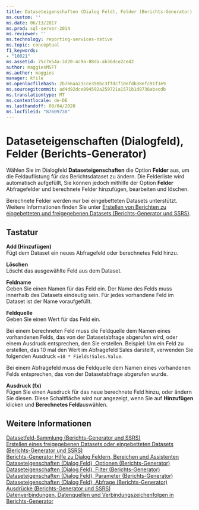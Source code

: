 ```yaml
---
title: Dataseteigenschaften (Dialog Feld), Felder (Berichts-Generator) | Microsoft-Dokumentation
ms.custom: ''
ms.date: 06/13/2017
ms.prod: sql-server-2014
ms.reviewer: ''
ms.technology: reporting-services-native
ms.topic: conceptual
f1_keywords:
- "10021"
ms.assetid: 75c7e54a-3d20-4c9a-88da-ab36dce2ce42
author: maggiesMSFT
ms.author: maggies
manager: kfile
ms.openlocfilehash: 2b766aa23cce390bc3ffdcf10efdb38efc91f3e9
ms.sourcegitcommit: ad4d92dce894592a259721a1571b1d8736abacdb
ms.translationtype: MT
ms.contentlocale: de-DE
ms.lasthandoff: 08/04/2020
ms.locfileid: "87609738"
---
```

# <a name="dataset-properties-dialog-box-fields-report-builder"></a>Dataseteigenschaften (Dialogfeld), Felder (Berichts-Generator)
  Wählen Sie im Dialogfeld **Dataseteigenschaften** die Option **Felder** aus, um die Feldauflistung für das Berichtsdataset zu ändern. Die Felderliste wird automatisch aufgefüllt, Sie können jedoch mithilfe der Option **Felder** Abfragefelder und berechnete Felder hinzufügen, bearbeiten und löschen.  
  
 Berechnete Felder werden nur bei eingebetteten Datasets unterstützt. Weitere Informationen finden Sie unter [Erstellen von Berichten zu eingebetteten und freigegebenen Datasets &#40;Berichts-Generator und SSRS&#41;](report-data/report-embedded-datasets-and-shared-datasets-report-builder-and-ssrs.md).  
  
## <a name="options"></a>Tastatur  
 **Add (Hinzufügen)**  
 Fügt dem Dataset ein neues Abfragefeld oder berechnetes Feld hinzu.  
  
 **Löschen**  
 Löscht das ausgewählte Feld aus dem Dataset.  
  
 **Feldname**  
 Geben Sie einen Namen für das Feld ein. Der Name des Felds muss innerhalb des Datasets eindeutig sein. Für jedes vorhandene Feld im Dataset ist der Name voraufgefüllt.  
  
 **Feldquelle**  
 Geben Sie einen Wert für das Feld ein.  
  
 Bei einem berechneten Feld muss die Feldquelle dem Namen eines vorhandenen Felds, das von der Datasetabfrage abgerufen wird, oder einem Ausdruck entsprechen, den Sie erstellen. Beispiel: Um ein Feld zu erstellen, das 10 mal den Wert im Abfragefeld Sales darstellt, verwenden Sie folgenden Ausdruck `=10 * Fields!Sales.Value`.  
  
 Bei einem Abfragefeld muss die Feldquelle dem Namen eines vorhandenen Felds entsprechen, das von der Datasetabfrage abgerufen wurde.  
  
 **Ausdruck (fx)**  
 Fügen Sie einen Ausdruck für das neue berechnete Feld hinzu, oder ändern Sie diesen. Diese Schaltfläche wird nur angezeigt, wenn Sie auf **Hinzufügen** klicken und **Berechnetes Feld**auswählen.  
  
## <a name="see-also"></a>Weitere Informationen  
 [Datasetfeld-Sammlung &#40;Berichts-Generator und SSRS&#41;](report-data/dataset-fields-collection-report-builder-and-ssrs.md)   
 [Erstellen eines freigegebenen Datasets oder eingebetteten Datasets &#40;Berichts-Generator und SSRS&#41;](report-data/create-a-shared-dataset-or-embedded-dataset-report-builder-and-ssrs.md)   
 [Berichts-Generator Hilfe zu Dialog Feldern, Bereichen und Assistenten](../../2014/reporting-services/report-builder-help-for-dialog-boxes-panes-and-wizards.md)   
 [Dataseteigenschaften (Dialog Feld), Optionen &#40;Berichts-Generator&#41;](report-data/dataset-properties-dialog-box-options-report-builder.md)   
 [Dataseteigenschaften (Dialog Feld), Filter &#40;Berichts-Generator&#41;](../../2014/reporting-services/dataset-properties-dialog-box-filters-report-builder.md)   
 [Dataseteigenschaften (Dialog Feld), Parameter &#40;Berichts-Generator&#41;](../../2014/reporting-services/dataset-properties-dialog-box-parameters-report-builder.md)   
 [Dataseteigenschaften (Dialog Feld), Abfrage &#40;Berichts-Generator&#41;](report-data/dataset-properties-dialog-box-query-report-builder.md)   
 [Ausdrücke &#40;Berichts-Generator und SSRS&#41;](report-design/expressions-report-builder-and-ssrs.md)   
 [Datenverbindungen, Datenquellen und Verbindungszeichenfolgen in Berichts-Generator](../../2014/reporting-services/data-connections-data-sources-and-connection-strings-in-report-builder.md)  
  
  
